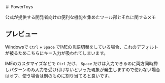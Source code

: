 ＃ PowerToys

公式が提供する開発者向けの便利な機能を集めたツール郡とそれに関するメモ

## プレビュー

Windowsで `Ctrl` + `Space` でIMEの言語切替をしている場合、これのデフォルトが被るためこちらにキー入力が吸われてしまいます。

IMEのカスタマイズなどで `Ctrl` だけ、 `Space` だけは入力できるのに両方同時押しパターンのみ入力を受け付けないといった現象が発生しますので使わない場合はオフ、使う場合は別のものに割り当てると良いです。
